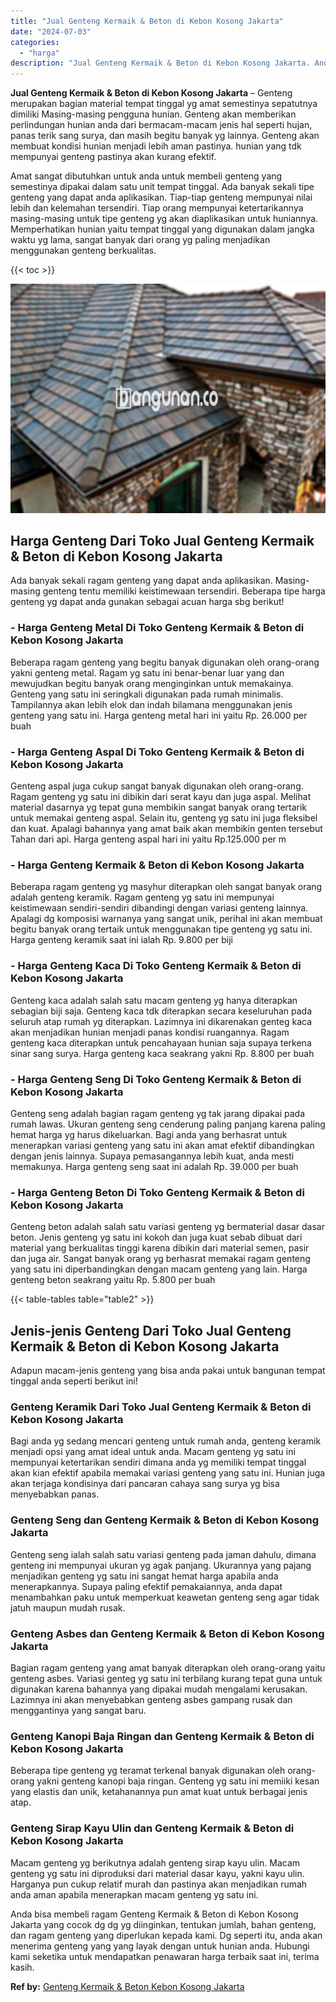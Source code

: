 ```yaml
---
title: "Jual Genteng Kermaik & Beton di Kebon Kosong Jakarta"
date: "2024-07-03"
categories: 
  - "harga"
description: "Jual Genteng Kermaik & Beton di Kebon Kosong Jakarta. Anda bisa membeli ragam Genteng Kermaik & Beton di Kebon Kosong Jakarta yang cocok dg dg yg diinginkan,..."
---
```


**Jual Genteng Kermaik & Beton di Kebon Kosong Jakarta** – Genteng merupakan bagian material tempat tinggal yg amat semestinya sepatutnya dimiliki Masing-masing pengguna hunian. Genteng akan memberikan perlindungan hunian anda dari bermacam-macam jenis hal seperti hujan, panas terik sang surya, dan masih begitu banyak yg lainnya. Genteng akan membuat kondisi hunian menjadi lebih aman pastinya. hunian yang tdk mempunyai genteng pastinya akan kurang efektif.

Amat sangat dibutuhkan untuk anda untuk membeli genteng yang semestinya dipakai dalam satu unit tempat tinggal. Ada banyak sekali tipe genteng yang dapat anda aplikasikan. Tiap-tiap genteng mempunyai nilai lebih dan kelemahan tersendiri. Tiap orang mempunyai ketertarikannya masing-masing untuk tipe genteng yg akan diaplikasikan untuk huniannya. Memperhatikan hunian yaitu tempat tinggal yang digunakan dalam jangka waktu yg lama, sangat banyak dari orang yg paling menjadikan menggunakan genteng berkualitas.

{{< toc >}}

![Jual Genteng Kermaik & Beton di Kebon Kosong Jakarta](/images/genteng-minimalis-murah19.png)

## Harga Genteng Dari Toko Jual Genteng Kermaik & Beton di Kebon Kosong Jakarta

Ada banyak sekali ragam genteng yang dapat anda aplikasikan. Masing-masing genteng tentu memiliki keistimewaan tersendiri. Beberapa tipe harga genteng yg dapat anda gunakan sebagai acuan harga sbg berikut!

### \- Harga Genteng Metal Di Toko Genteng Kermaik & Beton di Kebon Kosong Jakarta

Beberapa ragam genteng yang begitu banyak digunakan oleh orang-orang yakni genteng metal. Ragam yg satu ini benar-benar luar yang dan mewujudkan begitu banyak orang menginginkan untuk memakainya. Genteng yang satu ini seringkali digunakan pada rumah minimalis. Tampilannya akan lebih elok dan indah bilamana menggunakan jenis genteng yang satu ini. Harga genteng metal hari ini yaitu Rp. 26.000 per buah

### \- Harga Genteng Aspal Di Toko Genteng Kermaik & Beton di Kebon Kosong Jakarta

Genteng aspal juga cukup sangat banyak digunakan oleh orang-orang. Ragam genteng yg satu ini dibikin dari serat kayu dan juga aspal. Melihat material dasarnya yg tepat guna membikin sangat banyak orang tertarik untuk memakai genteng aspal. Selain itu, genteng yg satu ini juga fleksibel dan kuat. Apalagi bahannya yang amat baik akan membikin genten tersebut Tahan dari api. Harga genteng aspal hari ini yaitu Rp.125.000 per m

### \- Harga Genteng Kermaik & Beton di Kebon Kosong Jakarta

Beberapa ragam genteng yg masyhur diterapkan oleh sangat banyak orang adalah genteng keramik. Ragam genteng yg satu ini mempunyai keistimewaan sendiri-sendiri dibandingi dengan variasi genteng lainnya. Apalagi dg komposisi warnanya yang sangat unik, perihal ini akan membuat begitu banyak orang tertaik untuk menggunakan tipe genteng yg satu ini. Harga genteng keramik saat ini ialah Rp. 9.800 per biji

### \- Harga Genteng Kaca Di Toko Genteng Kermaik & Beton di Kebon Kosong Jakarta

Genteng kaca adalah salah satu macam genteng yg hanya diterapkan sebagian biji saja. Genteng kaca tdk diterapkan secara keseluruhan pada seluruh atap rumah yg diterapkan. Lazimnya ini dikarenakan genteg kaca akan menjadikan hunian menjadi panas kondisi ruangannya. Ragam genteng kaca diterapkan untuk pencahayaan hunian saja supaya terkena sinar sang surya. Harga genteng kaca seakrang yakni Rp. 8.800 per buah

### \- Harga Genteng Seng Di Toko Genteng Kermaik & Beton di Kebon Kosong Jakarta

Genteng seng adalah bagian ragam genteng yg tak jarang dipakai pada rumah lawas. Ukuran genteng seng cenderung paling panjang karena paling hemat harga yg harus dikeluarkan. Bagi anda yang berhasrat untuk menerapkan variasi genteng yang satu ini akan amat efektif dibandingkan dengan jenis lainnya. Supaya pemasangannya lebih kuat, anda mesti memakunya. Harga genteng seng saat ini adalah Rp. 39.000 per buah

### \- Harga Genteng Beton Di Toko Genteng Kermaik & Beton di Kebon Kosong Jakarta

Genteng beton adalah salah satu variasi genteng yg bermaterial dasar dasar beton. Jenis genteng yg satu ini kokoh dan juga kuat sebab dibuat dari material yang berkualitas tinggi karena dibikin dari material semen, pasir dan juga air. Sangat banyak orang yg berhasrat memakai ragam genteng yang satu ini diperbandingkan dengan macam genteng yang lain. Harga genteng beton seakrang yaitu Rp. 5.800 per buah

{{< table-tables table="table2" >}}

## Jenis-jenis Genteng Dari Toko Jual Genteng Kermaik & Beton di Kebon Kosong Jakarta

Adapun macam-jenis genteng yang bisa anda pakai untuk bangunan tempat tinggal anda seperti berikut ini!

### Genteng Keramik Dari Toko Jual Genteng Kermaik & Beton di Kebon Kosong Jakarta

Bagi anda yg sedang mencari genteng untuk rumah anda, genteng keramik menjadi opsi yang amat ideal untuk anda. Macam genteng yg satu ini mempunyai ketertarikan sendiri dimana anda yg memiliki tempat tinggal akan kian efektif apabila memakai variasi genteng yang satu ini. Hunian juga akan terjaga kondisinya dari pancaran cahaya sang surya yg bisa menyebabkan panas.

### Genteng Seng dan Genteng Kermaik & Beton di Kebon Kosong Jakarta

Genteng seng ialah salah satu variasi genteng pada jaman dahulu, dimana genteng ini mempunyai ukuran yg agak panjang. Ukurannya yang pajang menjadikan genteng yg satu ini sangat hemat harga apabila anda menerapkannya. Supaya paling efektif pemakaiannya, anda dapat menambahkan paku untuk memperkuat keawetan genteng seng agar tidak jatuh maupun mudah rusak.

### Genteng Asbes dan Genteng Kermaik & Beton di Kebon Kosong Jakarta

Bagian ragam genteng yang amat banyak diterapkan oleh orang-orang yaitu genteng asbes. Variasi genteg yg satu ini terbilang kurang tepat guna untuk digunakan karena bahannya yang dipakai mudah mengalami kerusakan. Lazimnya ini akan menyebabkan genteng asbes gampang rusak dan menggantinya yang sangat baru.

### Genteng Kanopi Baja Ringan dan Genteng Kermaik & Beton di Kebon Kosong Jakarta

Beberapa tipe genteng yg teramat terkenal banyak digunakan oleh orang-orang yakni genteng kanopi baja ringan. Genteng yg satu ini memiiki kesan yang elastis dan unik, ketahanannya pun amat kuat untuk berbagai jenis atap.

### Genteng Sirap Kayu Ulin dan Genteng Kermaik & Beton di Kebon Kosong Jakarta

Macam genteng yg berikutnya adalah genteng sirap kayu ulin. Macam genteng yg satu ini diproduksi dari material dasar kayu, yakni kayu ulin. Harganya pun cukup relatif murah dan pastinya akan menjadikan rumah anda aman apabila menerapkan macam genteng yg satu ini.

Anda bisa membeli ragam Genteng Kermaik & Beton di Kebon Kosong Jakarta yang cocok dg dg yg diinginkan, tentukan jumlah, bahan genteng, dan ragam genteng yang diperlukan kepada kami. Dg seperti itu, anda akan menerima genteng yang yang layak dengan untuk hunian anda. Hubungi kami seketika untuk mendapatkan penawaran harga terbaik saat ini, terima kasih.

**Ref by:**  [Genteng Kermaik & Beton  Kebon Kosong Jakarta](https://id.wikipedia.org/wiki/Genteng)
